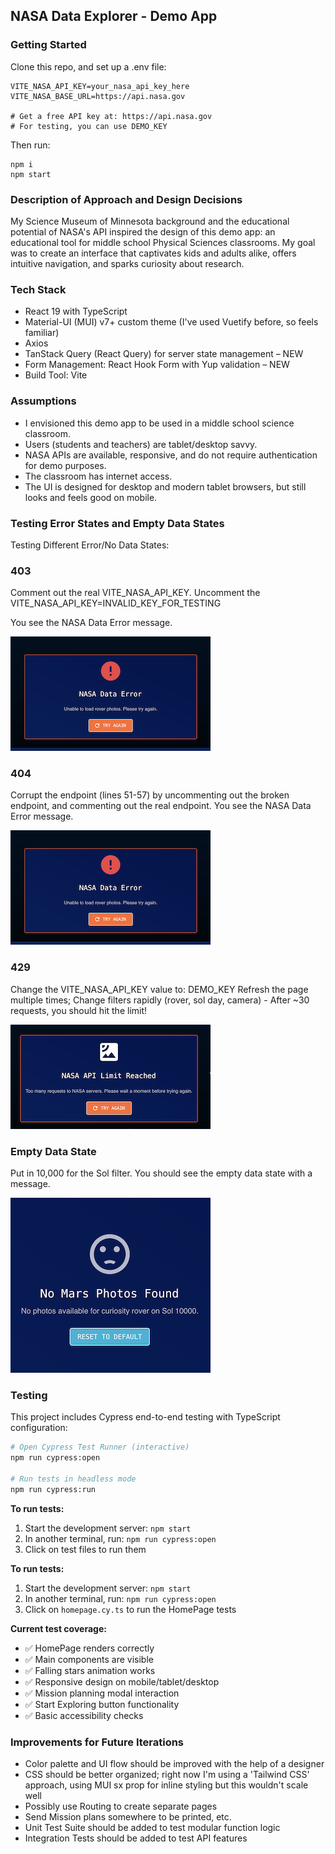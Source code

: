 ## NASA Data Explorer - Demo App

### Getting Started

Clone this repo, and set up a .env file:

```
VITE_NASA_API_KEY=your_nasa_api_key_here
VITE_NASA_BASE_URL=https://api.nasa.gov

# Get a free API key at: https://api.nasa.gov
# For testing, you can use DEMO_KEY
```

Then run:

```
npm i
npm start
```

### Description of Approach and Design Decisions

My Science Museum of Minnesota background and the educational potential of NASA's API inspired the design of this demo app: an educational tool for middle school Physical Sciences classrooms. My goal was to create an interface that captivates kids and adults alike, offers intuitive navigation, and sparks curiosity about research.

### Tech Stack

- React 19 with TypeScript
- Material-UI (MUI) v7+ custom theme (I've used Vuetify before, so feels familiar)
- Axios
- TanStack Query (React Query) for server state management – NEW
- Form Management: React Hook Form with Yup validation – NEW
- Build Tool: Vite

### Assumptions

- I envisioned this demo app to be used in a middle school science classroom.
- Users (students and teachers) are tablet/desktop savvy.
- NASA APIs are available, responsive, and do not require authentication for demo purposes.
- The classroom has internet access.
- The UI is designed for desktop and modern tablet browsers, but still looks and feels good on mobile.

### Testing Error States and Empty Data States

Testing Different Error/No Data States:

### 403

Comment out the real VITE_NASA_API_KEY.
Uncomment the VITE_NASA_API_KEY=INVALID_KEY_FOR_TESTING

You see the NASA Data Error message.

![Screenshot of NASA Data Error](public/NASA_Data_Error.png)

### 404

Corrupt the endpoint (lines 51-57) by uncommenting out the broken endpoint, and commenting out the real endpoint.
You see the NASA Data Error message.

![Screenshot of NASA Data Error](public/NASA_Data_Error.png)

### 429

Change the VITE_NASA_API_KEY value to: DEMO_KEY
Refresh the page multiple times; Change filters rapidly (rover, sol day, camera) - After ~30 requests, you should hit the limit!

![Screenshot of NASA API Limit Reached Error](public/API_Limit_Reached.png)

### Empty Data State

Put in 10,000 for the Sol filter.
You should see the empty data state with a message.

![Screenshot of No Photos Found](public/No_Photos_Found.png)

### Testing

This project includes Cypress end-to-end testing with TypeScript configuration:

```bash
# Open Cypress Test Runner (interactive)
npm run cypress:open

# Run tests in headless mode
npm run cypress:run

```

**To run tests:**

1. Start the development server: `npm start`
2. In another terminal, run: `npm run cypress:open`
3. Click on test files to run them

**To run tests:**

1. Start the development server: `npm start`
2. In another terminal, run: `npm run cypress:open`
3. Click on `homepage.cy.ts` to run the HomePage tests

**Current test coverage:**

- ✅ HomePage renders correctly
- ✅ Main components are visible
- ✅ Falling stars animation works
- ✅ Responsive design on mobile/tablet/desktop
- ✅ Mission planning modal interaction
- ✅ Start Exploring button functionality
- ✅ Basic accessibility checks

### Improvements for Future Iterations

- Color palette and UI flow should be improved with the help of a designer
- CSS should be better organized; right now I'm using a 'Tailwind CSS' approach, using MUI sx prop for inline styling but this wouldn't scale well
- Possibly use Routing to create separate pages
- Send Mission plans somewhere to be printed, etc.
- Unit Test Suite should be added to test modular function logic
- Integration Tests should be added to test API features
